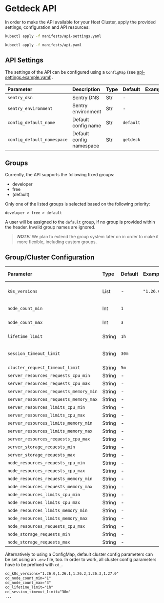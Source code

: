 # Getdeck API

In order to make the API available for your Host Cluster, apply the provided settings, configuration and API resources:

```bash
kubectl apply -f manifests/api-settings.yaml
```

```bash
kubectl apply -f manifests/api.yaml
```

## API Settings

The settings of the API can be configured using a `ConfigMap` (see [api-settings.example.yaml](manifests/api-settings.example.yaml)).

| Parameter                  | Description              | Type | Default   | Example |
| :------------------------- | :----------------------- | :--- | :-------- | :------ |
| `sentry_dsn`               | Sentry DNS               | Str  | -         |         |
| `sentry_environment`       | Sentry environment       | Str  | -         |         |
| `config_default_name`      | Default config name      | Str  | `default` |         |
| `config_default_namespace` | Default config namespace | Str  | `getdeck` |         |

## Groups

Currently, the API supports the following fixed groups:

- developer
- free
- (default)

Only one of the listed groups is selected based on the following priority:

`developer > free > default`

A user will be assigned to the `default` group, if no group is provided within the header.
Invalid group names are ignored.

> **_NOTE:_** We plan to extend the group system later on in order to make it more flexible, including custom groups.

## Group/Cluster Configuration

| Parameter                              | Type   | Default | Example                                | Description / Comment  |
| :------------------------------------- | :----- | :------ | :------------------------------------- | :--------------------- |
| `k8s_versions`                         | List   | -       | `"1.26.0,1.26.1,1.26.2,1.26.3,1.27.0"` | Supported k8s versions |
| `node_count_min`                       | Int    | `1`     |                                        | Minimum node count     |
| `node_count_max`                       | Int    | `3`     |                                        | Maximum node count     |
| `lifetime_limit`                       | String | `1h`    |                                        | Cluster lifetime limit |
| `session_timeout_limit`                | String | `30m`   |                                        | Session timeout limit  |
| `cluster_request_timeout_limit`        | String | `5m`    |                                        |                        |
| `server_resources_requests_cpu_min`    | String | -       |                                        |                        |
| `server_resources_requests_cpu_max`    | String | -       |                                        |                        |
| `server_resources_requests_memory_min` | String | -       |                                        |                        |
| `server_resources_requests_memory_max` | String | -       |                                        |                        |
| `server_resources_limits_cpu_min`      | String | -       |                                        |                        |
| `server_resources_limits_cpu_max`      | String | -       |                                        |                        |
| `server_resources_limits_memory_min`   | String | -       |                                        |                        |
| `server_resources_limits_memory_max`   | String | -       |                                        |                        |
| `server_resources_requests_cpu_max`    | String | -       |                                        |                        |
| `server_storage_requests_min`          | String | -       |                                        |                        |
| `server_storage_requests_max`          | String | -       |                                        |                        |
| `node_resources_requests_cpu_min`      | String | -       |                                        |                        |
| `node_resources_requests_cpu_max`      | String | -       |                                        |                        |
| `node_resources_requests_memory_min`   | String | -       |                                        |                        |
| `node_resources_requests_memory_max`   | String | -       |                                        |                        |
| `node_resources_limits_cpu_min`        | String | -       |                                        |                        |
| `node_resources_limits_cpu_max`        | String | -       |                                        |                        |
| `node_resources_limits_memory_min`     | String | -       |                                        |                        |
| `node_resources_limits_memory_max`     | String | -       |                                        |                        |
| `node_resources_requests_cpu_max`      | String | -       |                                        |                        |
| `node_storage_requests_min`            | String | -       |                                        |                        |
| `node_storage_requests_max`            | String | -       |                                        |                        |

Alternatively to using a ConfigMap, default cluster config parameters can be set using an `.env` file, too. In order to work, all cluster config parameters have to be prefixed with `cd_`.

```txt
cd_k8s_versions="1.26.0,1.26.1,1.26.2,1.26.3,1.27.0"
cd_node_count_min="1"
cd_node_count_max="3"
cd_lifetime_limit="1h"
cd_session_timeout_limit="30m"
...
```
